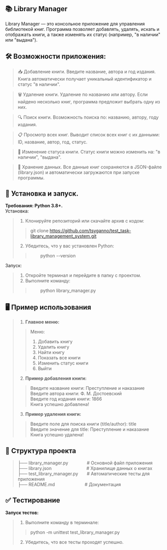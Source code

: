 ## 📚 Library Manager

Library Manager — это консольное приложение для управления библиотекой книг. Программа позволяет добавлять, удалять, искать и отображать книги, а также изменять их статус (например, "в наличии" или "выдана").

## 🛠️ Возможности приложения:

>📥 Добавление книги. Введите название, автора и год издания.
Книга автоматически получает уникальный идентификатор и статус "в наличии".

>🗑️ Удаление книги. Удаление по названию или автору. Если найдено несколько книг, программа предложит выбрать одну из них.

>🔍 Поиск книги. Возможность поиска по: названию, автору, году издания.

>📋 Просмотр всех книг. Выводит список всех книг с их данными: ID, название, автор, год, статус.

>🔄 Изменение статуса книги. Статус книги можно изменить на: "в наличии", "выдана".

>💾 Хранение данных. Все данные книг сохраняются в JSON-файле (library.json) и автоматически загружаются при запуске программы.


## 🚀 Установка и запуск. 
**Требования: Python 3.8+.**  
Установка:

>1. Клонируйте репозиторий или скачайте архив с кодом:
>> git clone https://github.com/tsyganno/test_task-library_management_system.git
>2. Убедитесь, что у вас установлен Python:
>>&nbsp;&nbsp;&nbsp;&nbsp;&nbsp;&nbsp;&nbsp;&nbsp;python --version

Запуск:
>1. Откройте терминал и перейдите в папку с проектом. 
>2. Выполните команду:
>>&nbsp;&nbsp;&nbsp;&nbsp;&nbsp;&nbsp;&nbsp;&nbsp;python library_manager.py

## 🖥️ Пример использования
>1. **Главное меню:**
>>Меню:
>>1. Добавить книгу
>>2. Удалить книгу
>>3. Найти книгу
>>4. Показать все книги
>>5. Изменить статус книги
>>6. Выйти
>2. **Пример добавления книги:**
>> Введите название книги: Преступление и наказание<br>
>> Введите автора книги: Ф. М. Достоевский<br>
>> Введите год издания книги: 1866<br>
>>Книга успешно добавлена!<br>
>3. **Пример удаления книги:**
>>Введите поле для поиска книги (title/author): title<br>
>>Введите значение для title: Преступление и наказание<br>
>>Книга успешно удалена!<br>

## 📂 Структура проекта

>├── library_manager.py&nbsp;&nbsp;&nbsp;&nbsp;&nbsp;&nbsp;&nbsp;&nbsp;&nbsp;&nbsp;&nbsp;&nbsp;&nbsp;&nbsp;&nbsp;# Основной файл приложения<br>
├── library.json&nbsp;&nbsp;&nbsp;&nbsp;&nbsp;&nbsp;&nbsp;&nbsp;&nbsp;&nbsp;&nbsp;&nbsp;&nbsp;&nbsp;&nbsp;&nbsp;&nbsp;&nbsp;&nbsp;&nbsp;&nbsp;&nbsp;&nbsp;&nbsp;&nbsp;&nbsp;&nbsp;&nbsp;# Хранилище данных о книгах<br>
├── test_library_manager.py&nbsp;&nbsp;&nbsp;&nbsp;&nbsp;&nbsp;&nbsp;# Автоматические тесты для приложения<br>
├── README.md&nbsp;&nbsp;&nbsp;&nbsp;&nbsp;&nbsp;&nbsp;&nbsp;&nbsp;&nbsp;&nbsp;&nbsp;&nbsp;&nbsp;&nbsp;&nbsp;&nbsp;&nbsp;&nbsp;&nbsp;&nbsp;&nbsp;&nbsp;&nbsp;# Документация<br>

## ✅ Тестирование

**Запуск тестов:**
>1. Выполните команду в терминале:
>>python -m unittest test_library_manager.py
>2. Убедитесь, что все тесты проходят успешно.
